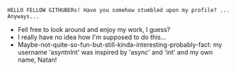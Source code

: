     HELLO FELLOW GITHUBERs! Have you somehow stumbled upon my profile? ... Anyways...
- Fell free to look around and enjoy my work, I guess?
- I really have no idea how I'm supposed to do this...
- Maybe-not-quite-so-fun-but-still-kinda-interesting-probably-fact: my username 'asyntnInt' was inspired by 'async' and 'int' and my own name, Natan!

<!---
asyntnInt/asyntnInt is a ✨ special ✨ repository because its `README.md` (this file) appears on your GitHub profile.
You can click the Preview link to take a look at your changes.
--->
